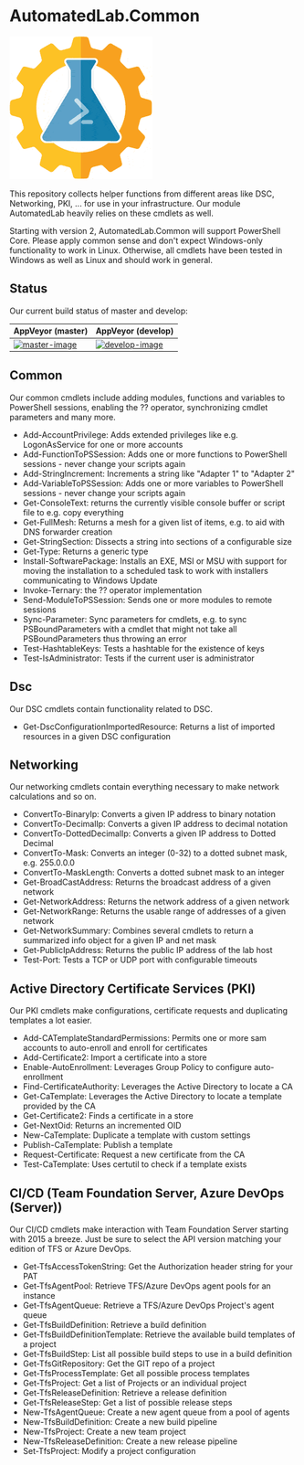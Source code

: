 # AutomatedLab.Common

![Image](AutomatedLab-GIF250-whitebg-lossy25.gif)

This repository collects helper functions from different areas like DSC, Networking, PKI, ... for use in your infrastructure. Our module AutomatedLab heavily relies on these cmdlets as well.

Starting with version 2, AutomatedLab.Common will support PowerShell Core. Please apply common sense and don't expect Windows-only functionality to work in Linux. Otherwise, all cmdlets have been tested in Windows as well as Linux and should work in general.

## Status

Our current build status of master and develop:

| AppVeyor (master)        | AppVeyor (develop)       |
|--------------------------|--------------------------|
| [![master-image][]][master-site] | [![develop-image][]][master-site] |

[master-image]: https://ci.appveyor.com/api/projects/status/l6r33lbrxkcu76kw/branch/master?svg=true
[develop-image]: https://ci.appveyor.com/api/projects/status/l6r33lbrxkcu76kw/branch/develop?svg=true
[master-site]: https://ci.appveyor.com/project/AutomatedLab/AutomatedLab-Common

## Common

Our common cmdlets include adding modules, functions and variables to PowerShell sessions, enabling the ?? operator, synchronizing cmdlet parameters and many more.

- Add-AccountPrivilege: Adds extended privileges like e.g. LogonAsService for one or more accounts
- Add-FunctionToPSSession: Adds one or more functions to PowerShell sessions - never change your scripts again
- Add-StringIncrement: Increments a string like "Adapter 1" to "Adapter 2"
- Add-VariableToPSSession: Adds one or more variables to PowerShell sessions - never change your scripts again
- Get-ConsoleText: returns the currently visible console buffer or script file to e.g. copy everything
- Get-FullMesh: Returns a mesh for a given list of items, e.g. to aid with DNS forwarder creation
- Get-StringSection: Dissects a string into sections of a configurable size
- Get-Type: Returns a generic type
- Install-SoftwarePackage: Installs an EXE, MSI or MSU with support for moving the installation to a scheduled task to work with installers communicating to Windows Update
- Invoke-Ternary: the ?? operator implementation
- Send-ModuleToPSSession: Sends one or more modules to remote sessions
- Sync-Parameter: Sync parameters for cmdlets, e.g. to sync PSBoundParameters with a cmdlet that might not take all PSBoundParameters thus throwing an error
- Test-HashtableKeys: Tests a hashtable for the existence of keys
- Test-IsAdministrator: Tests if the current user is administrator

## Dsc

Our DSC cmdlets contain functionality related to DSC.

- Get-DscConfigurationImportedResource: Returns a list of imported resources in a given DSC configuration

## Networking

Our networking cmdlets contain everything necessary to make network calculations and so on.

- ConvertTo-BinaryIp: Converts a given IP address to binary notation
- ConvertTo-DecimalIp: Converts a given IP address to decimal notation
- ConvertTo-DottedDecimalIp: Converts a given IP address to Dotted Decimal
- ConvertTo-Mask: Converts an integer (0-32) to a dotted subnet mask, e.g. 255.0.0.0
- ConvertTo-MaskLength: Converts a dotted subnet mask to an integer
- Get-BroadCastAddress: Returns the broadcast address of a given network
- Get-NetworkAddress: Returns the network address of a given network
- Get-NetworkRange: Returns the usable range of addresses of a given network
- Get-NetworkSummary: Combines several cmdlets to return a summarized info object for a given IP and net mask
- Get-PublicIpAddress: Returns the public IP address of the lab host
- Test-Port: Tests a TCP or UDP port with configurable timeouts

## Active Directory Certificate Services (PKI)

Our PKI cmdlets make configurations, certificate requests and duplicating templates a lot easier.

- Add-CATemplateStandardPermissions: Permits one or more sam accounts to auto-enroll and enroll for certificates
- Add-Certificate2: Import a certificate into a store
- Enable-AutoEnrollment: Leverages Group Policy to configure auto-enrollment
- Find-CertificateAuthority: Leverages the Active Directory to locate a CA
- Get-CaTemplate: Leverages the Active Directory to locate a template provided by the CA
- Get-Certificate2: Finds a certificate in a store
- Get-NextOid: Returns an incremented OID
- New-CaTemplate: Duplicate a template with custom settings
- Publish-CaTemplate: Publish a template
- Request-Certificate: Request a new certificate from the CA
- Test-CaTemplate: Uses certutil to check if a template exists

## CI/CD (Team Foundation Server, Azure DevOps (Server))

Our CI/CD cmdlets make interaction with Team Foundation Server starting with 2015 a breeze. Just be sure
to select the API version matching your edition of TFS or Azure DevOps.

- Get-TfsAccessTokenString: Get the Authorization header string for your PAT
- Get-TfsAgentPool: Retrieve TFS/Azure DevOps agent pools for an instance
- Get-TfsAgentQueue: Retrieve a TFS/Azure DevOps Project's agent queue
- Get-TfsBuildDefinition: Retrieve a build definition
- Get-TfsBuildDefinitionTemplate: Retrieve the available build templates of a project
- Get-TfsBuildStep: List all possible build steps to use in a build definition
- Get-TfsGitRepository: Get the GIT repo of a project
- Get-TfsProcessTemplate: Get all possible process templates
- Get-TfsProject: Get a list of Projects or an individual project
- Get-TfsReleaseDefinition: Retrieve a release definition
- Get-TfsReleaseStep: Get a list of possible release steps
- New-TfsAgentQueue: Create a new agent queue from a pool of agents
- New-TfsBuildDefinition: Create a new build pipeline
- New-TfsProject: Create a new team project
- New-TfsReleaseDefinition: Create a new release pipeline
- Set-TfsProject: Modify a project configuration
